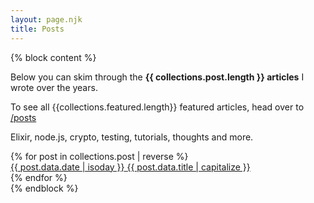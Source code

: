```yaml
---
layout: page.njk
title: Posts
---
```


{% block content %}

<div class="alert">
  <p>
    Below you can skim through the <b>{{ collections.post.length }} articles</b> I wrote over the years.
  </p>
  <p>
    To see all {{collections.featured.length}} featured articles, head over to <a href="/posts">/posts</a>
  </p>
  <p>
    Elixir, node.js, crypto, testing, tutorials, thoughts and more.
  </p>
</div>

<div class="posts searchable pure-g">
{% for post in collections.post | reverse %}
  <div class="pure-u-1 pure-u-md-1-2">
    <div class="l-box">
        <a href="{{ post.url }}" class="post-item" {% if post.data.image %}lazy="{{ post.data.image }}"{% endif %}>
          <time datetime="{{ post.data.date | isoday }}" class="post-date bg-white">{{ post.data.date | isoday }}</time>
          <span class="post-link bg-white">{{ post.data.title | capitalize }}</span>
          <!--
          <p class="excerpt">
            <small class="bg-white">{{ post.md | safe | striptags | excerpt }}...</small>
          </p>
          -->
        </a>
    </div>
  </div>
{% endfor %}
</div>
{% endblock %}
